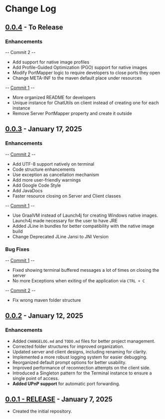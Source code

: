 # Change Log

## [0.0.4](https://github.com/FelipeKobra/JMessenger/tree/v0.0.4) - To Release

### Enhancements

-- Commit 2 --

- Add support for native image profiles
- Add Profile-Guided Optimization (PGO) support for native images
- Modify PortMapper logic to require developers to close ports they open
- Change META-INF to the maven default place under resources

-- [Commit 1](https://github.com/FelipeKobra/JMessenger/commit/b48f120356808012cdbb39e72e248073aa213fd0) --

- More organized README for developers
- Unique instance for ChatUtils on client instead of creating one for each instance
- Remove Server PortMapper property and create it outside

## [0.0.3](https://github.com/FelipeKobra/JMessenger/tree/v0.0.3) - January 17, 2025

### Enhancements

-- [Commit 2](https://github.com/FelipeKobra/JMessenger/commit/0a6223b066b3e8e8074578609740c209ffda69ab) --

- Add UTF-8 support natively on terminal
- Code structure enhancements
- Use exception as cancellation mechanism
- Add more user-friendly warnings
- Add Google Code Style
- Add JavaDocs
- Faster resource closing on Server and Client classes

-- [Commit 1](https://github.com/FelipeKobra/JMessenger/commit/1260371d40a75ea7e6108d8e7c3683d85e746ee1) --

- Use GraalVM instead of Launch4j for creating Windows native images. Launch4j made necessary for
  the user to have JRE
- Added JLine in bundles for better compatibility with the native image build
- Change Deprecated JLine Jansi to JNI Version

### Bug Fixes

-- [Commit 1](https://github.com/FelipeKobra/JMessenger/commit/1260371d40a75ea7e6108d8e7c3683d85e746ee1) --

- Fixed showing terminal buffered messages a lot of times on closing the server
- No more Exceptions when exiting of the application via `CTRL + C`

-- [Commit 2](https://github.com/FelipeKobra/JMessenger/commit/0a6223b066b3e8e8074578609740c209ffda69ab) --

- Fix wrong maven folder structure

## [0.0.2](https://github.com/FelipeKobra/JMessenger/tree/v0.0.2) - January 12, 2025

### Enhancements

- Added `CHANGELOG.md` and `TODO.md` files for better project management.
- Corrected folder structures for improved organization.
- Updated server and client designs, including renaming for clarity.
- Implemented a more robust logging system for easier debugging.
- Reorganized default prompt options for better usability.
- Improved performance of reconnection attempts on the client side.
- Introduced a Singleton pattern for the Terminal instance to ensure a single point of access.
- **Added UPnP support** for automatic port forwarding.

## [0.0.1 - RELEASE](https://github.com/FelipeKobra/JMessenger/tree/v0.0.1) - January 7, 2025

- Created the initial repository.

